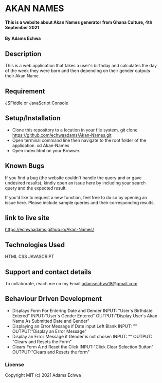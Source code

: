 # AKAN NAMES
#### This is a website about Akan Names generator from Ghana Culture, 4th September 2021
#### By Adams Echwa
## Description
This is a web application that takes a user's birthday and calculates the day of the week they were born and then depending on their gender outputs their Akan Name.

## Requirement
JSFiddle or JavaScript Console


## Setup/Installation 
* Clone this repository to a location in your file system. git clone https://github.com/echwaadams/Akan-Names.git
* Open terminal command line then navigate to the root folder of the application. cd Akan-Names
* Open index.html on your Browser.
## Known Bugs
If you find a bug (the website couldn't handle the query and or gave undesired results), kindly open an issue here by including your search query and the expected result.

If you'd like to request a new function, feel free to do so by opening an issue here. Please include sample queries and their corresponding results.

## link to live site
 https://echwaadams.github.io/Akan-Names/


## Technologies Used
HTML
CSS
JAVASCRIPT
## Support and contact details
To collaborate, reach me on my Email:adamsechwa18@gmail.com


## Behaviour Driven Development
- Displays Form For Entering Date and Gender INPUT: "User's Birthdate Entered" INPUT:"User's Gender Entered" OUTPUT:"Display User's Akan Name As Submitted Date and Gender"
- Displaying an Error Message if Date input Left Blank INPUT: "" OUTPUT:"Display an Error Message"
- Display an Error Message if Gender is not chosen INPUT: "" OUTPUT: "Clears and Resets the Form"
- Clears Form A nd Reset the Click INPUT:"Click Clear Selection Button" OUTPUT:"Clears and Resets the form"
### License

Copyright MIT (c) 2021 Adams Echwa
  